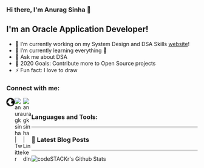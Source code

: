 ### Hi there, I'm Anurag Sinha 👋

## I'm an Oracle Application Developer!
- 🔭 I’m currently working on my System Design and DSA Skills [website]!
- 🌱 I’m currently learning everything 🤣
- 💬 Ask me about DSA
- 🥅 2020 Goals: Contribute more to Open Source projects
- ⚡ Fun fact: I love to draw

### Connect with me:

[<img align="left" alt="anuragksinha.github.io" width="22px" src="https://raw.githubusercontent.com/iconic/open-iconic/master/svg/globe.svg" />][website]
[<img align="left" alt="anuragksinha | Twitter" width="22px" src="https://cdn.jsdelivr.net/npm/simple-icons@v3/icons/twitter.svg" />][twitter]
[<img align="left" alt="anuragksinha | LinkedIn" width="22px" src="https://cdn.jsdelivr.net/npm/simple-icons@v3/icons/linkedin.svg" />][linkedin]
<br />

### Languages and Tools:



---

### 📕 Latest Blog Posts
<!-- BLOG-POST-LIST:START -->
<!-- BLOG-POST-LIST:END -->

---

<img align="left" alt="codeSTACKr's Github Stats" src="https://github-readme-stats.vercel.app/api?username=AnuragKSinha&show_icons=true&hide_border=true" />

[website]: https://anuragksinha.github.io
[twitter]: https://twitter.com/sinhaanurag8
[linkedin]: https://www.linkedin.com/in/aksinha

<!--
**AnuragKSinha/AnuragKSinha** is a ✨ _special_ ✨ repository because its `README.md` (this file) appears on your GitHub profile.

Here are some ideas to get you started:

- 🔭 I’m currently working on ...
- 🌱 I’m currently learning ...
- 👯 I’m looking to collaborate on ...
- 🤔 I’m looking for help with ...
- 💬 Ask me about ...
- 📫 How to reach me: ...
- 😄 Pronouns: ...
- ⚡ Fun fact: ...

[<img align="left" alt="Visual Studio Code" width="26px" src="https://raw.githubusercontent.com/github/explore/80688e429a7d4ef2fca1e82350fe8e3517d3494d/topics/visual-studio-code/visual-studio-code.png" />]
[<img align="left" alt="JavaScript" width="26px" src="https://raw.githubusercontent.com/github/explore/80688e429a7d4ef2fca1e82350fe8e3517d3494d/topics/javascript/javascript.png" />]
[<img align="left" alt="SQL" width="26px" src="https://raw.githubusercontent.com/github/explore/80688e429a7d4ef2fca1e82350fe8e3517d3494d/topics/sql/sql.png" />]
[<img align="left" alt="Git" width="26px" src="https://raw.githubusercontent.com/github/explore/80688e429a7d4ef2fca1e82350fe8e3517d3494d/topics/git/git.png" />]
[<img align="left" alt="GitHub" width="26px" src="https://raw.githubusercontent.com/github/explore/78df643247d429f6cc873026c0622819ad797942/topics/github/github.png" />]
[<img align="left" alt="HTML5" width="26px" src="https://raw.githubusercontent.com/github/explore/80688e429a7d4ef2fca1e82350fe8e3517d3494d/topics/terminal/terminal.png" />]
[<img align="left" alt="Java" width="26px" src="https://logos-download.com/wp-content/uploads/2016/10/Java_logo_icon.png" />]

<br />
<br />
-->
